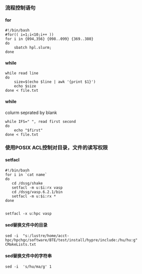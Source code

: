 

### 流程控制语句

#### for
```
#!/bin/bash
#for(( i=1;i<10;i++ ))
for i in {094,356} {098..099} {369..380}
do
    sbatch hpl.slurm;
done
```
#### while
```
while read line
do 
    size=$(echo $line | awk '{print $1}')
    echo $size
done < file.txt
```

#### while 
colurm seprated by blank
```
while IFS=" ", read first second
do
    echo "$first"
done < file.txt
```

### 使用POSIX ACL控制对目录，文件的读写权限
#### setfacl
```
#!/bin/bash
for i in `cat name`
do
   cd /dssg/shake
   setfacl -m u:$i:rx vasp
   cd /dssg/vasp.6.2.1/bin
   setfacl -m u:$i:rx *
done


setfacl -x u:hpc vasp
```

#### sed替换文件中的目录
```
sed -i  "s:/lustre/home/acct-hpc/hpchgc/software/BTE/test/install/hypre/include:/hu/hu:g" CMakeLists.txt
```

#### sed替换文件中的字符串
```
sed -i  's/hu/ma/g' 1
```

